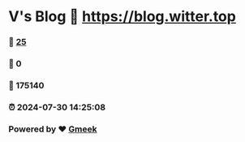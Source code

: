 # V's Blog :link: https://blog.witter.top 
### :page_facing_up: [25](https://blog.witter.top/tag.html) 
### :speech_balloon: 0 
### :hibiscus: 175140 
### :alarm_clock: 2024-07-30 14:25:08 
### Powered by :heart: [Gmeek](https://github.com/Meekdai/Gmeek)
